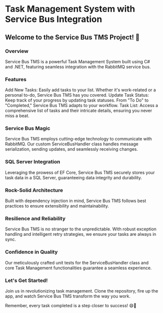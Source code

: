 <h1>Task Management System with Service Bus Integration</h1>
<h2>Welcome to the Service Bus TMS Project! 🚀</h2>

<h3>Overview</h3>
Service Bus TMS is a powerful Task Management System built using C# and .NET, featuring seamless integration with the RabbitMQ service bus.

<h3>Features</h3>
Add New Tasks: Easily add tasks to your list. Whether it's work-related or a personal to-do, Service Bus TMS has you covered.
Update Task Status: Keep track of your progress by updating task statuses. From "To Do" to "Completed," Service Bus TMS adapts to your workflow.
Task List: Access a comprehensive list of tasks and their intricate details, ensuring you never miss a beat.

<h3>Service Bus Magic</h3>
Service Bus TMS employs cutting-edge technology to communicate with RabbitMQ. Our custom ServiceBusHandler class handles message serialization, sending updates, and seamlessly receiving changes.

<h3>SQL Server Integration</h3>
Leveraging the prowess of EF Core, Service Bus TMS securely stores your task data in a SQL Server, guaranteeing data integrity and durability.

<h3>Rock-Solid Architecture</h3>
Built with dependency injection in mind, Service Bus TMS follows best practices to ensure extensibility and maintainability.

<h3>Resilience and Reliability</h3>
Service Bus TMS is no stranger to the unpredictable. With robust exception handling and intelligent retry strategies, we ensure your tasks are always in sync.

<h3>Confidence in Quality</h3>
Our meticulously crafted unit tests for the ServiceBusHandler class and core Task Management functionalities guarantee a seamless experience.

<h3>Let's Get Started!</h3>
Join us in revolutionizing task management. Clone the repository, fire up the app, and watch Service Bus TMS transform the way you work.

Remember, every task completed is a step closer to success! 😄📝
